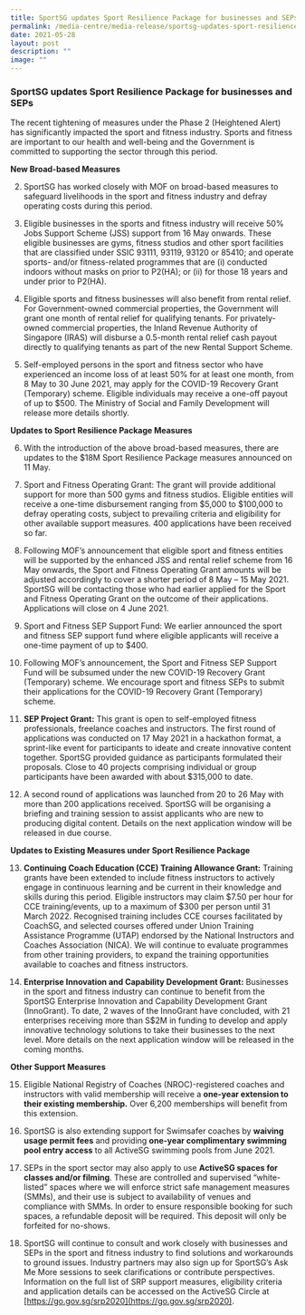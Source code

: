 ```yaml
---
title: SportSG updates Sport Resilience Package for businesses and SEPs
permalink: /media-centre/media-release/sportsg-updates-sport-resilience-package-for-businesses-and-seps/
date: 2021-05-28
layout: post
description: ""
image: ""
---
```

### **SportSG updates Sport Resilience Package for businesses and SEPs**

The recent tightening of measures under the Phase 2 (Heightened Alert) has significantly impacted the sport and fitness industry. Sports and fitness are important to our health and well-being and the Government is committed to supporting the sector through this period.

**New Broad-based Measures**

2. SportSG has worked closely with MOF on broad-based measures to safeguard livelihoods in the sport and fitness industry and defray operating costs during this period.

3. Eligible businesses in the sports and fitness industry will receive 50% Jobs Support Scheme (JSS) support from 16 May onwards. These eligible businesses are gyms, fitness studios and other sport facilities that are classified under SSIC 93111, 93119, 93120 or 85410; and operate sports- and/or fitness-related programmes that are (i) conducted indoors without masks on prior to P2(HA); or (ii) for those 18 years and under prior to P2(HA).

4. Eligible sports and fitness businesses will also benefit from rental relief. For Government-owned commercial properties, the Government will grant one month of rental relief for qualifying tenants. For privately-owned commercial properties, the Inland Revenue Authority of Singapore (IRAS) will disburse a 0.5-month rental relief cash payout directly to qualifying tenants as part of the new Rental Support Scheme.

5. Self-employed persons in the sport and fitness sector who have experienced an income loss of at least 50% for at least one month, from 8 May to 30 June 2021, may apply for the COVID-19 Recovery Grant (Temporary) scheme. Eligible individuals may receive a one-off payout of up to $500. The Ministry of Social and Family Development will release more details shortly.

**Updates to Sport Resilience Package Measures**

6. With the introduction of the above broad-based measures, there are updates to the $18M Sport Resilience Package measures announced on 11 May.

7. Sport and Fitness Operating Grant: The grant will provide additional support for more than 500 gyms and fitness studios. Eligible entities will receive a one-time disbursement ranging from $5,000 to $100,000 to defray operating costs, subject to prevailing criteria and eligibility for other available support measures. 400 applications have been received so far.

8. Following MOF’s announcement that eligible sport and fitness entities will be supported by the enhanced JSS and rental relief scheme from 16 May onwards, the Sport and Fitness Operating Grant amounts will be adjusted accordingly to cover a shorter period of 8 May – 15 May 2021. SportSG will be contacting those who had earlier applied for the Sport and Fitness Operating Grant on the outcome of their applications. Applications will close on 4 June 2021.

9. Sport and Fitness SEP Support Fund: We earlier announced the sport and fitness SEP support fund where eligible applicants will receive a one-time payment of up to $400.

10. Following MOF’s announcement, the Sport and Fitness SEP Support Fund will be subsumed under the new COVID-19 Recovery Grant (Temporary) scheme. We encourage sport and fitness SEPs to submit their applications for the COVID-19 Recovery Grant (Temporary) scheme.

11. **SEP Project Grant:** This grant is open to self-employed fitness professionals, freelance coaches and instructors. The first round of applications was conducted on 17 May 2021 in a hackathon format, a sprint-like event for participants to ideate and create innovative content together. SportSG provided guidance as participants formulated their proposals. Close to 40 projects comprising individual or group participants have been awarded with about $315,000 to date.

12. A second round of applications was launched from 20 to 26 May with more than 200 applications received. SportSG will be organising a briefing and training session to assist applicants who are new to producing digital content. Details on the next application window will be released in due course.

**Updates to Existing Measures under Sport Resilience Package**

13. **Continuing Coach Education (CCE) Training Allowance Grant:** Training grants have been extended to include fitness instructors to actively engage in continuous learning and be current in their knowledge and skills during this period. Eligible instructors may claim $7.50 per hour for CCE training/events, up to a maximum of $300 per person until 31 March 2022. Recognised training includes CCE courses facilitated by CoachSG, and selected courses offered under Union Training Assistance Programme (UTAP) endorsed by the National Instructors and Coaches Association (NICA). We will continue to evaluate programmes from other training providers, to expand the training opportunities available to coaches and fitness instructors.

14. **Enterprise Innovation and Capability Development Grant:** Businesses in the sport and fitness industry can continue to benefit from the SportSG Enterprise Innovation and Capability Development Grant (InnoGrant). To date, 2 waves of the InnoGrant have concluded, with 21 enterprises receiving more than S$2M in funding to develop and apply innovative technology solutions to take their businesses to the next level. More details on the next application window will be released in the coming months.

**Other Support Measures**

15. Eligible National Registry of Coaches (NROC)-registered coaches and instructors with valid membership will receive a **one-year extension to their existing membership.** Over 6,200 memberships will benefit from this extension.

16. SportSG is also extending support for Swimsafer coaches by **waiving usage permit fees** and providing **one-year complimentary swimming pool entry access** to all ActiveSG swimming pools from June 2021.

17. SEPs in the sport sector may also apply to use **ActiveSG spaces for classes and/or filming**. These are controlled and supervised “white-listed” spaces where we will enforce strict safe management measures (SMMs), and their use is subject to availability of venues and compliance with SMMs. In order to ensure responsible booking for such spaces, a refundable deposit will be required. This deposit will only be forfeited for no-shows.

18. SportSG will continue to consult and work closely with businesses and SEPs in the sport and fitness industry to find solutions and workarounds to ground issues. Industry partners may also sign up for SportSG’s Ask Me More sessions to seek clarifications or contribute perspectives. Information on the full list of SRP support measures, eligibility criteria and application details can be accessed on the ActiveSG Circle at [https://go.gov.sg/srp2020](https://go.gov.sg/srp2020).